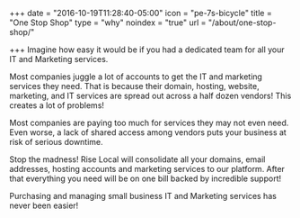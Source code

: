 +++
date = "2016-10-19T11:28:40-05:00"
icon = "pe-7s-bicycle"
title = "One Stop Shop"
type = "why"
noindex = "true"
url = "/about/one-stop-shop/"

+++
Imagine how easy it would be if you had a dedicated team for all your IT and Marketing services.
<!--more-->
Most companies juggle a lot of accounts to get the IT and marketing services they need. That is because their domain, hosting, website, marketing, and IT services are spread out across a half dozen vendors! This creates a lot of problems!

Most companies are paying too much for services they may not even need. Even worse, a lack of shared access among vendors puts your business at risk of serious downtime.

Stop the madness! Rise Local will consolidate all your domains, email addresses, hosting accounts and marketing services to our platform. After that everything you need will be on one bill backed by incredible support!

Purchasing and managing small business IT and Marketing services has never been easier!
